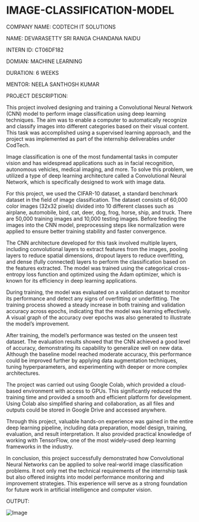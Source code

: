 # IMAGE-CLASSIFICATION-MODEL

COMPANY NAME: CODTECH IT SOLUTIONS

NAME: DEVARASETTY SRI RANGA CHANDANA NAIDU

INTERN ID: CT06DF182

DOMIAN: MACHINE LEARNING

DURATION: 6 WEEKS

MENTOR: NEELA SANTHOSH KUMAR

PROJECT DESCRIPTION:

This project involved designing and training a Convolutional Neural Network (CNN) model to perform image classification using deep learning techniques. The aim was to enable a computer to automatically recognize and classify images into different categories based on their visual content. This task was accomplished using a supervised learning approach, and the project was implemented as part of the internship deliverables under CodTech.

Image classification is one of the most fundamental tasks in computer vision and has widespread applications such as in facial recognition, autonomous vehicles, medical imaging, and more. To solve this problem, we utilized a type of deep learning architecture called a Convolutional Neural Network, which is specifically designed to work with image data.

For this project, we used the CIFAR-10 dataset, a standard benchmark dataset in the field of image classification. The dataset consists of 60,000 color images (32x32 pixels) divided into 10 different classes such as airplane, automobile, bird, cat, deer, dog, frog, horse, ship, and truck. There are 50,000 training images and 10,000 testing images. Before feeding the images into the CNN model, preprocessing steps like normalization were applied to ensure better training stability and faster convergence.

The CNN architecture developed for this task involved multiple layers, including convolutional layers to extract features from the images, pooling layers to reduce spatial dimensions, dropout layers to reduce overfitting, and dense (fully connected) layers to perform the classification based on the features extracted. The model was trained using the categorical cross-entropy loss function and optimized using the Adam optimizer, which is known for its efficiency in deep learning applications.

During training, the model was evaluated on a validation dataset to monitor its performance and detect any signs of overfitting or underfitting. The training process showed a steady increase in both training and validation accuracy across epochs, indicating that the model was learning effectively. A visual graph of the accuracy over epochs was also generated to illustrate the model’s improvement.

After training, the model’s performance was tested on the unseen test dataset. The evaluation results showed that the CNN achieved a good level of accuracy, demonstrating its capability to generalize well on new data. Although the baseline model reached moderate accuracy, this performance could be improved further by applying data augmentation techniques, tuning hyperparameters, and experimenting with deeper or more complex architectures.

The project was carried out using Google Colab, which provided a cloud-based environment with access to GPUs. This significantly reduced the training time and provided a smooth and efficient platform for development. Using Colab also simplified sharing and collaboration, as all files and outputs could be stored in Google Drive and accessed anywhere.

Through this project, valuable hands-on experience was gained in the entire deep learning pipeline, including data preparation, model design, training, evaluation, and result interpretation. It also provided practical knowledge of working with TensorFlow, one of the most widely-used deep learning frameworks in the industry.

In conclusion, this project successfully demonstrated how Convolutional Neural Networks can be applied to solve real-world image classification problems. It not only met the technical requirements of the internship task but also offered insights into model performance monitoring and improvement strategies. This experience will serve as a strong foundation for future work in artificial intelligence and computer vision.

OUTPUT:

![Image](https://github.com/user-attachments/assets/7558864b-81d0-4cfd-b4d5-81eaa6bec293)
